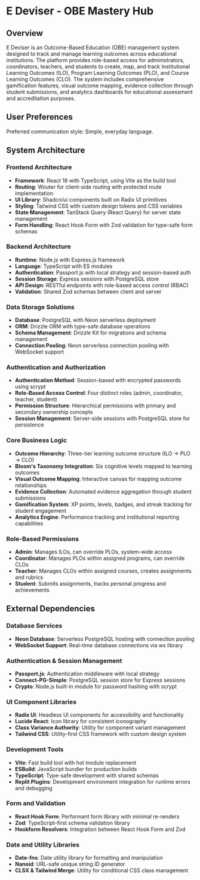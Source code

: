 # E Deviser - OBE Mastery Hub

## Overview

E Deviser is an Outcome-Based Education (OBE) management system designed to track and manage learning outcomes across educational institutions. The platform provides role-based access for administrators, coordinators, teachers, and students to create, map, and track Institutional Learning Outcomes (ILO), Program Learning Outcomes (PLO), and Course Learning Outcomes (CLO). The system includes comprehensive gamification features, visual outcome mapping, evidence collection through student submissions, and analytics dashboards for educational assessment and accreditation purposes.

## User Preferences

Preferred communication style: Simple, everyday language.

## System Architecture

### Frontend Architecture
- **Framework**: React 18 with TypeScript, using Vite as the build tool
- **Routing**: Wouter for client-side routing with protected route implementation
- **UI Library**: Shadcn/ui components built on Radix UI primitives
- **Styling**: Tailwind CSS with custom design tokens and CSS variables
- **State Management**: TanStack Query (React Query) for server state management
- **Form Handling**: React Hook Form with Zod validation for type-safe form schemas

### Backend Architecture
- **Runtime**: Node.js with Express.js framework
- **Language**: TypeScript with ES modules
- **Authentication**: Passport.js with local strategy and session-based auth
- **Session Storage**: Express sessions with PostgreSQL store
- **API Design**: RESTful endpoints with role-based access control (RBAC)
- **Validation**: Shared Zod schemas between client and server

### Data Storage Solutions
- **Database**: PostgreSQL with Neon serverless deployment
- **ORM**: Drizzle ORM with type-safe database operations
- **Schema Management**: Drizzle Kit for migrations and schema management
- **Connection Pooling**: Neon serverless connection pooling with WebSocket support

### Authentication and Authorization
- **Authentication Method**: Session-based with encrypted passwords using scrypt
- **Role-Based Access Control**: Four distinct roles (admin, coordinator, teacher, student)
- **Permission Structure**: Hierarchical permissions with primary and secondary ownership concepts
- **Session Management**: Server-side sessions with PostgreSQL store for persistence

### Core Business Logic
- **Outcome Hierarchy**: Three-tier learning outcome structure (ILO → PLO → CLO)
- **Bloom's Taxonomy Integration**: Six cognitive levels mapped to learning outcomes
- **Visual Outcome Mapping**: Interactive canvas for mapping outcome relationships
- **Evidence Collection**: Automated evidence aggregation through student submissions
- **Gamification System**: XP points, levels, badges, and streak tracking for student engagement
- **Analytics Engine**: Performance tracking and institutional reporting capabilities

### Role-Based Permissions
- **Admin**: Manages ILOs, can override PLOs, system-wide access
- **Coordinator**: Manages PLOs within assigned programs, can override CLOs
- **Teacher**: Manages CLOs within assigned courses, creates assignments and rubrics
- **Student**: Submits assignments, tracks personal progress and achievements

## External Dependencies

### Database Services
- **Neon Database**: Serverless PostgreSQL hosting with connection pooling
- **WebSocket Support**: Real-time database connections via ws library

### Authentication & Session Management
- **Passport.js**: Authentication middleware with local strategy
- **Connect-PG-Simple**: PostgreSQL session store for Express sessions
- **Crypto**: Node.js built-in module for password hashing with scrypt

### UI Component Libraries
- **Radix UI**: Headless UI components for accessibility and functionality
- **Lucide React**: Icon library for consistent iconography
- **Class Variance Authority**: Utility for component variant management
- **Tailwind CSS**: Utility-first CSS framework with custom design system

### Development Tools
- **Vite**: Fast build tool with hot module replacement
- **ESBuild**: JavaScript bundler for production builds
- **TypeScript**: Type-safe development with shared schemas
- **Replit Plugins**: Development environment integration for runtime errors and debugging

### Form and Validation
- **React Hook Form**: Performant form library with minimal re-renders
- **Zod**: TypeScript-first schema validation library
- **Hookform Resolvers**: Integration between React Hook Form and Zod

### Date and Utility Libraries
- **Date-fns**: Date utility library for formatting and manipulation
- **Nanoid**: URL-safe unique string ID generator
- **CLSX & Tailwind Merge**: Utility for conditional CSS class management